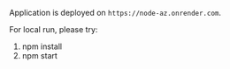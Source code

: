 Application is deployed on `https://node-az.onrender.com`.

For local run, please try:

1. npm install
2. npm start
